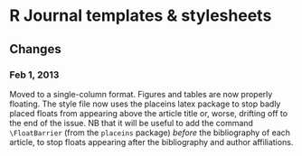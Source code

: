 # R Journal templates & stylesheets

## Changes

### Feb 1, 2013

Moved to a single-column format. Figures and tables are now properly floating. The style file now uses the placeins latex package to stop badly placed floats from appearing above the article title or, worse, drifting off to the end of the issue. NB that it will be useful to add the command `\FloatBarrier` (from the `placeins` package) _before_ the bibliography of each article, to stop floats appearing after the bibliography and author affiliations.
